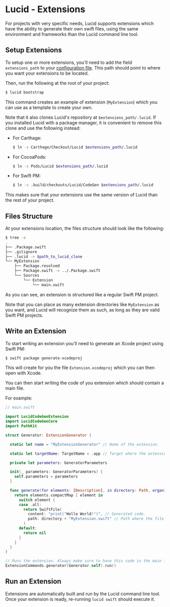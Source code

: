 # Lucid - Extensions

For projects with very specific needs, Lucid supports extensions which have the ability to generate their own swift files, using the same environment and frameworks than the Lucid command line tool. 

## Setup Extensions

To setup one or more extensions, you'll need to add the field `extensions_path` to your [configuration file](ConfigurationAndDescriptionFiles.md#configuration-file). This path should point to where you want your extensions to be located.

Then, run the following at the root of your project:

```bash
$ lucid bootstrap
```

This command creates an example of extension (`MyExtension`) which you can use as a template to create your own.

Note that it also clones Lucid's repository at `$extensions_path/.lucid`. If you installed Lucid with a package manager, it is convenient to remove this clone and use the following instead:

- For Carthage:

	```bash
	$ ln -s Carthage/Checkout/Lucid $extensions_path/.lucid
	``` 

- For CocoaPods:

	```bash
	$ ln -s Pods/Lucid $extensions_path/.lucid
	```

- For Swift PM:

	```bash
	$ ln -s .build/checkouts/Lucid/CodeGen $extensions_path/.lucid
	```

This makes sure that your extensions use the same version of Lucid than the rest of your project.

## Files Structure

At your extensions location, the files structure should look like the following:

```bash
$ tree -a
.
├── .Package.swift
├── .gitignore
├── .lucid -> $path_to_lucid_clone
└── MyExtension
    ├── Package.resolved
    ├── Package.swift -> ../.Package.swift
    └── Sources
        └── Extension
            └── main.swift
```

As you can see, an extension is structured like a regular Swift PM project.

Note that you can place as many extension directories like `MyExtension` as you want, and Lucid will recognize them as such, as long as they are valid Swift PM projects.

## Write an Extension

To start writing an extension you'll need to generate an Xcode project using Swift PM:

```bash
$ swift package generate-xcodeproj
``` 

This will create for you the file `Extension.xcodeproj` which you can then open with Xcode.

You can then start writing the code of you extension which should contain a main file. 

For example:

```swift
// main.swift

import LucidCodeGenExtension
import LucidCodeGenCore
import PathKit

struct Generator: ExtensionGenerator {

  static let name = "MyExtensionGenerator" // Name of the extension.

  static let targetName: TargetName = .app // Target where the extension code is generated.

  private let parameters: GeneratorParameters

  init(_ parameters: GeneratorParameters) {
    self.parameters = parameters
  }

  func generate(for elements: [Description], in directory: Path, organizationName: String) throws -> [SwiftFile] {
    return elements.compactMap { element in
      switch element {
      case .all:
        return SwiftFile(
          content: "print("Hello World!")", // Generated code.
          path: directory + "MyExtension.swift" // Path where the file is generated.
        )
      default:
        return nil
      }
    }  
  }
}

// Runs the extension. Always make sure to have this code in the main file.
ExtensionCommands.generator(Generator.self).run()
```

## Run an Extension

Extensions are automatically built and run by the Lucid command line tool. Once your extension is ready, re-running `lucid swift` should execute it.
